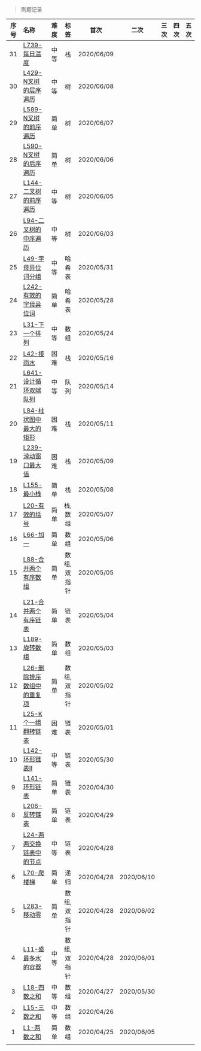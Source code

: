 > 刷题记录


| 序号 | 名称 | 难度 | 标签 | 首次 | 二次 | 三次 | 四次 | 五次 |
| :---: | :---- | :---: | :---: | :---: | :---: | :---: | :---: | :---: |
| 31 | [L739-每日温度](https://leetcode-cn.com/problems/daily-temperatures/) | 中等 | 栈 | 2020/06/09 |  |  |  |  |
| 30 | [L429-N叉树的层序遍历](https://leetcode-cn.com/problems/n-ary-tree-level-order-traversal/) | 中等 | 树 | 2020/06/08 |  |  |  |  |
| 29 | [L589-N叉树的前序遍历](https://leetcode-cn.com/problems/n-ary-tree-preorder-traversal/) | 简单 | 树 | 2020/06/07 |  |  |  |  |
| 28 | [L590-N叉树的后序遍历](https://leetcode-cn.com/problems/n-ary-tree-postorder-traversal/) | 简单 | 树 | 2020/06/06 |  |  |  |  |
| 27 | [L144-二叉树的前序遍历](https://leetcode-cn.com/problems/binary-tree-preorder-traversal/) | 中等 | 树 | 2020/06/05 |  |  |  |  |
| 26 | [L94-二叉树的中序遍历](https://leetcode-cn.com/problems/binary-tree-inorder-traversal/) | 中等 | 树 | 2020/06/03 |  |  |  |  |
| 25 | [L49-字母异位词分组](https://leetcode-cn.com/problems/group-anagrams/) | 中等 | 哈希表 | 2020/05/31 |  |  |  |  |
| 24 | [L242-有效的字母异位词](https://leetcode-cn.com/problems/valid-anagram/) | 简单 | 哈希表 | 2020/05/28 |  |  |  |  |
| 23 | [L31-下一个排列](https://leetcode-cn.com/problems/next-permutation/) | 中等 | 数组 | 2020/05/24 |  |  |  |  |
| 22 | [L42-接雨水](https://leetcode-cn.com/problems/trapping-rain-water/) | 困难 | 栈 | 2020/05/16 |  |  |  |  |
| 21 | [L641-设计循环双端队列](https://leetcode-cn.com/problems/design-circular-deque/) | 中等 | 队列 | 2020/05/14 |  |  |  |  |
| 20 | [L84-柱状图中最大的矩形](https://leetcode-cn.com/problems/largest-rectangle-in-histogram/) | 困难 | 栈 | 2020/05/11 |  |  |  |  |
| 19 | [L239-滑动窗口最大值](https://leetcode-cn.com/problems/sliding-window-maximum/) | 困难 | 栈 | 2020/05/09 |  |  |  |  |
| 18 | [L155-最小栈](https://leetcode-cn.com/problems/min-stack/) | 简单 | 栈 | 2020/05/08 |  |  |  |  |
| 17 | [L20-有效的括号](https://leetcode-cn.com/problems/valid-parentheses/) | 简单 | 栈,数组 | 2020/05/07 |  |  |  |  |
| 16 | [L66-加一](https://leetcode-cn.com/problems/plus-one/) | 简单 | 数组 | 2020/05/06 |  |  |  |  |
| 15 | [L88-合并两个有序数组](https://leetcode-cn.com/problems/merge-sorted-array/) | 简单 | 数组,双指针 | 2020/05/05 |  |  |  |  |
| 14 | [L21-合并两个有序链表](https://leetcode-cn.com/problems/merge-two-sorted-lists/) | 简单 | 链表 | 2020/05/04 |  |  |  |  |
| 13 | [L189-旋转数组](https://leetcode-cn.com/problems/rotate-array/) | 简单 | 数组 | 2020/05/03 |  |  |  |  |
| 12 | [L26-删除排序数组中的重复项](https://leetcode-cn.com/problems/remove-duplicates-from-sorted-array/) | 简单 | 数组,双指针 | 2020/05/02 |  |  |  |  |
| 11 | [L25-K个一组翻转链表](https://leetcode-cn.com/problems/reverse-nodes-in-k-group/) | 困难 | 链表 | 2020/05/01 |  |  |  |  |
| 10 | [L142-环形链表II](https://leetcode-cn.com/problems/linked-list-cycle-ii/) | 中等 | 链表 | 2020/05/30 |  |  |  |  |
| 9 | [L141-环形链表](https://leetcode-cn.com/problems/linked-list-cycle/) | 简单 | 链表 | 2020/04/30 |  |  |  |  |
| 8 | [L206-反转链表](https://leetcode-cn.com/problems/reverse-linked-list/) | 简单 | 链表 | 2020/04/29 |  |  |  |  |
| 7 | [L24-两两交换链表中的节点](https://leetcode-cn.com/problems/swap-nodes-in-pairs/) | 中等 | 链表 | 2020/04/28 |  |  |  |  |
| 6 | [L70-爬楼梯](https://leetcode-cn.com/problems/climbing-stairs/) | 简单 | 递归 | 2020/04/28 | 2020/06/10 |  |  |  |
| 5 | [L283-移动零](https://leetcode-cn.com/problems/move-zeroes/) | 简单 | 数组,双指针 | 2020/04/28 | 2020/06/02 |  |  |  |
| 4 | [L11-盛最多水的容器](https://leetcode-cn.com/problems/container-with-most-water/) | 中等 | 数组,双指针 | 2020/04/28 | 2020/06/01 |  |  |  |
| 3 | [L18-四数之和](https://leetcode-cn.com/problems/4sum/) | 中等 | 数组 | 2020/04/27 | 2020/05/30 |  |  |  |
| 2 | [L15-三数之和](https://leetcode-cn.com/problems/3sum/) | 中等 | 数组 | 2020/04/26 |  |  |  |  |
| 1 | [L1-两数之和](https://leetcode-cn.com/problems/two-sum/) | 简单 | 数组 | 2020/04/25 | 2020/06/05 |  |  |  |
|      |                                                              |      |             |            |            |      |      | |
